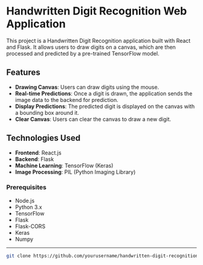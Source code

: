 # Handwritten Digit Recognition Web Application

This project is a Handwritten Digit Recognition application built with React and Flask. It allows users to draw digits on a canvas, which are then processed and predicted by a pre-trained TensorFlow model.
## Features

- **Drawing Canvas**: Users can draw digits using the mouse.
- **Real-time Predictions**: Once a digit is drawn, the application sends the image data to the backend for prediction.
- **Display Predictions**: The predicted digit is displayed on the canvas with a bounding box around it.
- **Clear Canvas**: Users can clear the canvas to draw a new digit.

## Technologies Used

- **Frontend**: React.js
- **Backend**: Flask
- **Machine Learning**: TensorFlow (Keras)
- **Image Processing**: PIL (Python Imaging Library)

### Prerequisites

- Node.js
- Python 3.x
- TensorFlow
- Flask
- Flask-CORS
- Keras
- Numpy

<hr>

   ```bash
   git clone https://github.com/yourusername/handwritten-digit-recognition.git
